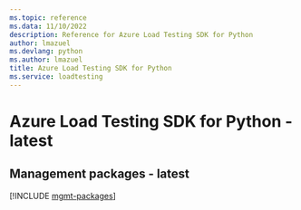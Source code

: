 ```yaml
---
ms.topic: reference
ms.data: 11/10/2022
description: Reference for Azure Load Testing SDK for Python
author: lmazuel
ms.devlang: python
ms.author: lmazuel
title: Azure Load Testing SDK for Python
ms.service: loadtesting
---
```

# Azure Load Testing SDK for Python - latest

## Management packages - latest
[!INCLUDE [mgmt-packages](load-testing-mgmt-index.md)]